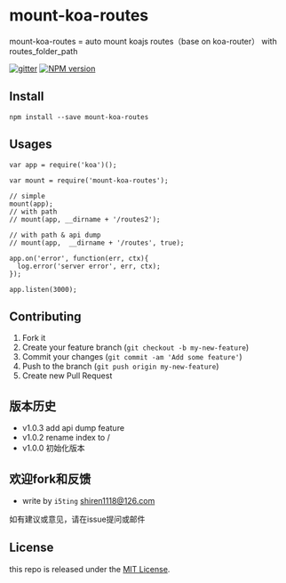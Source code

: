 # mount-koa-routes

mount-koa-routes = auto mount koajs routes（base on koa-router） with routes_folder_path

[![gitter][gitter-image]][gitter-url]
[![NPM version][npm-image]][npm-url]

## Install

    npm install --save mount-koa-routes

## Usages

```
var app = require('koa')();

var mount = require('mount-koa-routes');

// simple
mount(app);
// with path
// mount(app, __dirname + '/routes2');

// with path & api dump
// mount(app,  __dirname + '/routes', true);

app.on('error', function(err, ctx){
  log.error('server error', err, ctx);
});

app.listen(3000);
```

## Contributing

1. Fork it
2. Create your feature branch (`git checkout -b my-new-feature`)
3. Commit your changes (`git commit -am 'Add some feature'`)
4. Push to the branch (`git push origin my-new-feature`)
5. Create new Pull Request


## 版本历史

- v1.0.3 add api dump feature
- v1.0.2 rename index to /
- v1.0.0 初始化版本


## 欢迎fork和反馈

- write by `i5ting` shiren1118@126.com

如有建议或意见，请在issue提问或邮件

## License

this repo is released under the [MIT
License](http://www.opensource.org/licenses/MIT).


[npm-image]: https://img.shields.io/npm/v/mount-koa-routes.svg?style=flat-square
[npm-url]: https://npmjs.org/package/mount-koa-routes
[gitter-image]: https://badges.gitter.im/Join%20Chat.svg
[gitter-url]: https://gitter.im/i5ting/mount-koa-routes?utm_source=badge&utm_medium=badge&utm_campaign=pr-badge&utm_content=badge